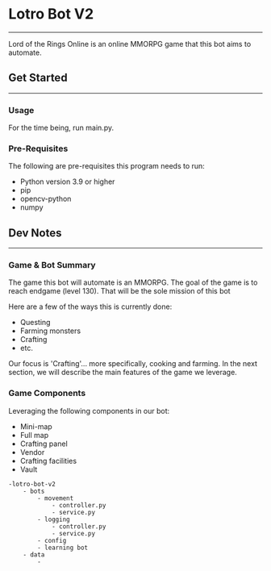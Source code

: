 # Lotro Bot V2

---
Lord of the Rings Online is an online MMORPG game that this bot aims to automate.

## Get Started

---

### Usage

For the time being, run main.py.

### Pre-Requisites

The following are pre-requisites this program needs to run:

- Python version 3.9 or higher
- pip
- opencv-python
- numpy

## Dev Notes

---

### Game & Bot Summary

The game this bot will automate is an MMORPG. The goal of the game is to reach endgame (level 130). That will be the
sole mission of this bot

Here are a few of the ways this is currently done:

- Questing
- Farming monsters
- Crafting
- etc.

Our focus is 'Crafting'... more specifically, cooking and farming. In the next
section, we will describe the main features of the game we leverage.

### Game Components

Leveraging the following components in our bot:

- Mini-map
- Full map
- Crafting panel
- Vendor
- Crafting facilities
- Vault

```
-lotro-bot-v2
    - bots
        - movement
            - controller.py
            - service.py
        - logging
            - controller.py
            - service.py
        - config
        - learning bot
    - data
        - 
```
